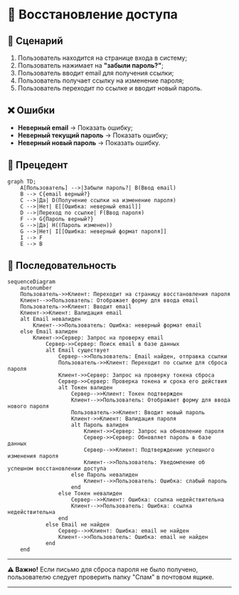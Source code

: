 # 🔐 Восстановление доступа

## 📜 Сценарий
1. Пользователь находится на странице входа в систему;
2. Пользователь нажимает на **"забыли пароль?"**;
3. Пользователь вводит email для получения ссылки;
4. Пользователь получает ссылку на изменение пароля;
5. Пользователь переходит по ссылке и вводит новый пароль.

## ❌ Ошибки
- **Неверный email** → Показать ошибку;
- **Неверный текущий пароль** → Показать ошибку;
- **Неверный новый пароль** → Показать ошибку.

## 🔷 Прецедент
```mermaid
graph TD;
    A[Пользователь] -->|Забыли пароль?| B(Ввод email)
    B --> C{email верный?}
    C -->|Да| D(Получение ссылки на изменение пароля)
    C -->|Нет| E[[Ошибка: неверный email]]
    D -->|Переход по ссылке| F(Ввод пароля)
    F --> G{Пароль верный?}
    G -->|Да| H((Пароль изменен))
    G -->|Нет| I[[Ошибка: неверный формат пароля]]
    I --> F
    E --> B
```

## 🔷 Последовательность

```mermaid
sequenceDiagram
    autonumber
    Пользователь->>Клиент: Переходит на страницу восстановления пароля
    Клиент-->>Пользователь: Отображает форму для ввода email
    Пользователь->>Клиент: Вводит email
    Клиент->>Клиент: Валидация email
    alt Email невалиден
        Клиент-->>Пользователь: Ошибка: неверный формат email
    else Email валиден
        Клиент->>Сервер: Запрос на проверку email
            Сервер->>Сервер: Поиск email в базе данных
            alt Email существует
                Сервер-->>Пользователь: Email найден, отправка ссылки
                Пользователь->>Клиент: Переходит по ссылке для сброса пароля
                Клиент->>Сервер: Запрос на проверку токена сброса
                Сервер->>Сервер: Проверка токена и срока его действия
                alt Токен валиден
                    Сервер-->>Клиент: Токен подтвержден
                    Клиент-->>Пользователь: Отображает форму для ввода нового пароля
                    Пользователь->>Клиент: Вводит новый пароль
                    Клиент->>Клиент: Валидация пароля
                    alt Пароль валиден
                        Клиент->>Сервер: Запрос на обновление пароля
                        Сервер->>Сервер: Обновляет пароль в базе данных
                        Сервер-->>Клиент: Подтверждение успешного изменения пароля
                        Клиент-->>Пользователь: Уведомление об успешном восстановлении доступа
                    else Пароль невалиден
                        Клиент-->>Пользователь: Ошибка: слабый пароль
                    end
                else Токен невалиден
                    Сервер-->>Клиент: Ошибка: ссылка недействительна
                    Клиент-->>Пользователь: Ошибка: ссылка недействительна
                end
            else Email не найден
                Сервер-->>Клиент: Ошибка: email не найден
                Клиент-->>Пользователь: Ошибка: email не найден
            end
    end
```

---

**⚠️ Важно!** Если письмо для сброса пароля не было получено, пользователю следует проверить папку "Спам" в почтовом ящике.

---
